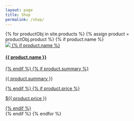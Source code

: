 ```yaml
---
layout: page
title: Shop
permalink: /shop/
---
```


<div class="container product-container row">
{% for productObj in site.products %}
{% assign product = productObj.product %}
{% if product.name %}

<div class="product col-sm-4 col-md-3">
    <a href="{{ productObj.url }}">
    <div class="border">
        <img src="{{ site.url }}/images/products/{{ product.img }}">
        {% if product.name %}<h4 class="product-title">{{ product.name }}</h4>{% endif %}
        {% if product.summary %}<p class="product-summary">{{ product.summary }}</p>{% endif %}
        {% if product.price %}<p class="product-price">${{ product.price }}</p>{% endif %}
    </div>
    </a>
</div>
{% endif %}
{% endfor %}
</div>